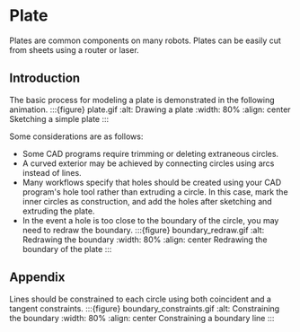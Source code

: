 # Plate
Plates are common components on many robots. Plates can be easily cut from sheets using a router or laser.

## Introduction
The basic process for modeling a plate is demonstrated in the following animation.
:::{figure} plate.gif
:alt: Drawing a plate
:width: 80%
:align: center
Sketching a simple plate
:::

Some considerations are as follows:
* Some CAD programs require trimming or deleting extraneous circles.
* A curved exterior may be achieved by connecting circles using arcs instead of lines.
* Many workflows specify that holes should be created using your CAD program's hole tool rather than extruding a circle. In this case, mark the inner circles as construction, and add the holes after sketching and extruding the plate.
* In the event a hole is too close to the boundary of the circle, you may need to redraw the boundary.
:::{figure} boundary_redraw.gif
:alt: Redrawing the boundary
:width: 80%
:align: center
Redrawing the boundary of the plate
:::

## Appendix
Lines should be constrained to each circle using both coincident and a tangent constraints.
:::{figure} boundary_constraints.gif
:alt: Constraining the boundary
:width: 80%
:align: center
Constraining a boundary line
:::